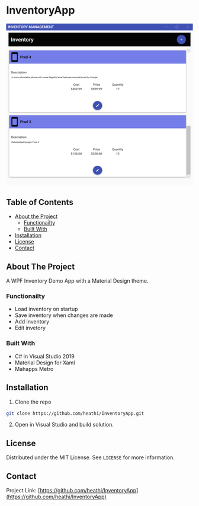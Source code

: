 # InventoryApp

 ![Image of InventoryApp](/images/app.png)

## Table of Contents

* [About the Project](#about-the-project)
  * [Functionailty](#functionailty)
  * [Built With](#built-with)
* [Installation](#installation)
* [License](#license)
* [Contact](#contact)

## About The Project

A WPF Inventory Demo App with a Material Design theme.

### Functionailty
 * Load inventory on startup
 * Save inventory when changes are made
 * Add inventory
 * Edit invetory

### Built With

* C# in Visual Studio 2019
* Material Design for Xaml
* Mahapps Metro

## Installation

1. Clone the repo
```sh
git clone https://github.com/heathi/InventoryApp.git
```
2. Open in Visual Studio and build solution.



## License

Distributed under the MIT License. See `LICENSE` for more information.


## Contact

Project Link: [https://github.com/heathi/InventoryApp](https://github.com/heathi/InventoryApp)
